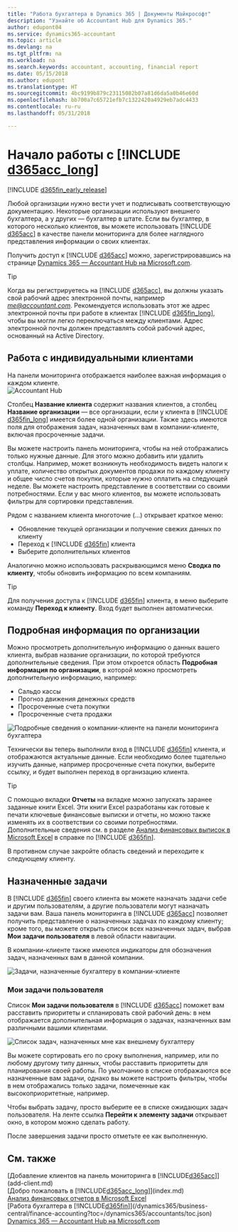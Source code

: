 ```yaml
---
title: "Работа бухгалтера в Dynamics 365 | Документы Майкрософт"
description: "Узнайте об Accountant Hub для Dynamics 365."
author: edupont04
ms.service: dynamics365-accountant
ms.topic: article
ms.devlang: na
ms.tgt_pltfrm: na
ms.workload: na
ms.search.keywords: accountant, accounting, financial report
ms.date: 05/15/2018
ms.author: edupont
ms.translationtype: HT
ms.sourcegitcommit: 4bc9199b879c23115082b07a81d6da5a0b46e60d
ms.openlocfilehash: bb700a7c65721efb7c1322420a4929eb7adc4433
ms.contentlocale: ru-ru
ms.lasthandoff: 05/31/2018

---
```

# <a name="get-started-with-include-d365acclongincludesd365acclongmdmd"></a>Начало работы с [!INCLUDE [d365acc_long](includes/d365acc_long_md.md)]
[!INCLUDE [d365fin_early_release](includes/d365fin_early_release.md.md)]

Любой организации нужно вести учет и подписывать соответствующую документацию. Некоторые организации используют внешнего бухгалтера, а у других — бухгалтер в штате. Если вы бухгалтер, в которого несколько клиентов, вы можете использовать [!INCLUDE [d365acc](includes/d365acc_md.md)] в качестве панели мониторинга для более наглядного представления информации о своих клиентах.  

Получить доступ к [!INCLUDE [d365acc](includes/d365acc_md.md)] можно, зарегистрировавшись на странице [Dynamics 365 — Accountant Hub на Microsoft.com](https://www.microsoft.com/en-us/dynamics365/financial-insights-for-accountants).  

> [!TIP]
>  Когда вы регистрируетесь на [!INCLUDE [d365acc](includes/d365acc_md.md)], вы должны указать свой рабочий адрес электронной почты, например <em>me@accountant.com</em>. Рекомендуется использовать этот же адрес электронной почты при работе в клиентах [!INCLUDE [d365fin_long](includes/d365fin_long_md.md)], чтобы вы могли легко переключаться между клиентами. Адрес электронной почты должен представлять собой рабочий адрес, основанный на Active Directory.

## <a name="working-with-individual-clients"></a>Работа с индивидуальными клиентами
На панели мониторинга отображается наиболее важная информация о каждом клиенте.  
![Accountant Hub](./media/accountant-get-started/accountant-dashboard-tasks.png)

Столбец **Название клиента** содержит названия клиентов, а столбец **Название организации** — все организации, если у клиента в [!INCLUDE [d365fin_long](includes/d365fin_long_md.md)] имеется более одной организации. Также здесь имеются поля для отображения задач, назначенных вам в компании-клиенте, включая просроченные задачи.  

Вы можете настроить панель мониторинга, чтобы на ней отображались только нужные данные. Для этого можно добавить или удалить столбцы. Например, может возникнуть необходимость видеть налоги к уплате, количество открытых документов продажи по каждому клиенту и общее число счетов покупки, которые нужно оплатить на следующей неделе. Вы можете настроить представление в соответствии со своими потребностями. Если у вас много клиентов, вы можете использовать фильтры для сортировки представления.  

Рядом с названием клиента многоточие (...) открывает краткое меню:

- Обновление текущей организации и получение свежих данных по клиенту  
- Переход к [!INCLUDE [d365fin](includes/d365fin_md.md)] клиента  
- Выберите дополнительных клиентов  

Аналогично можно использовать раскрывающимся меню **Сводка по клиенту**, чтобы обновить информацию по всем компаниям.  

> [!TIP]
>  Для получения доступа к [!INCLUDE [d365fin](includes/d365fin_md.md)] клиента, в меню выберите команду **Переход к клиенту**. Вход будет выполнен автоматически.

## <a name="company-details"></a>Подробная информация по организации
Можно просмотреть дополнительную информацию о данных вашего клиента, выбрав название организации, по которой требуются дополнительные сведения. При этом откроется область **Подробная информация по организации**, в которой можно просмотреть дополнительную информацию, например:  

* Сальдо кассы  
* Прогноз движения денежных средств  
* Просроченные счета покупки  
* Просроченные счета продажи  

![Подробные сведения о компании-клиенте на панели мониторинга бухгалтера](./media/accountant-get-started/accountant-company-details.png)

Технически вы теперь выполнили вход в [!INCLUDE [d365fin](includes/d365fin_md.md)] клиента, и отображаются актуальные данные. Если необходимо более тщательно изучить данные, например просроченные счета покупки, выберите ссылку, и будет выполнен переход в организацию клиента.  

> [!TIP]
>  С помощью вкладки **Отчеты** на вкладке можно запускать заранее заданные книги Excel. Эти книги Excel разработаны как готовые к печати ключевые финансовые выписки и отчеты, но можно также изменять их в соответствии со своими потребностями. Дополнительные сведения см. в разделе [Анализ финансовых выписок в Microsoft Excel](/dynamics365/business-central/finance-analyze-excel?toc=/dynamics365/accountants/toc.json) в справке по [!INCLUDE [d365fin](includes/d365fin_md.md)].  

В противном случае закройте область сведений и переходите к следующему клиенту.  

## <a name="assigned-tasks"></a>Назначенные задачи
В [!INCLUDE [d365fin](includes/d365fin_md.md)] своего клиента вы можете назначать задачи себе и другим пользователям, а другие пользователи могут назначать задачи вам. Ваша панель мониторинга в [!INCLUDE [d365acc](includes/d365acc_md.md)] позволяет получить представление о назначенных задачах по каждому клиенту; кроме того, вы можете открыть список всех назначенных задач, выбрав **Мои задачи пользователя** в левой области навигации.  

В компании-клиенте также имеются индикаторы для обозначения задач, назначенных вам в данной компании.

![Задачи, назначенные бухгалтеру в компании-клиенте](./media/accountant-get-started/accountant-company-details-tasks.png)

### <a name="my-user-tasks"></a>Мои задачи пользователя
Список **Мои задачи пользователя** в [!INCLUDE [d365acc](includes/d365acc_md.md)] поможет вам расставить приоритеты и спланировать свой рабочий день: в нем отображается дополнительная информация о задачах, назначенных вам различными вашими клиентами.  

![Список задач, назначенных мне как внешнему бухгалтеру](./media/accountant-get-started/accountant-tasklist.png)

Вы можете сортировать его по сроку выполнения, например, или по любому другому типу данных, чтобы расставить приоритеты для планирования своей работы. По умолчанию в списке отображаются все назначенные вам задачи, однако вы можете настроить фильтры, чтобы в нем отображались только задачи, помеченные как высокоприоритетные, например.

Чтобы выбрать задачу, просто выберите ее в списке ожидающих задач пользователя. На ленте ссылка **Перейти к элементу задачи** открывает окно, в котором можно сделать работу.  

После завершения задачи просто отметьте ее как выполненную.  

## <a name="see-also"></a>См. также
[Добавление клиентов на панель мониторинга в [!INCLUDE[d365acc](includes/d365acc_md.md)]](add-client.md)  
[Добро пожаловать в [!INCLUDE[d365acc_long](includes/d365acc_long_md.md)]](index.md)  
[Анализ финансовых отчетов в Microsoft Excel](/dynamics365/business-central/finance-analyze-excel?toc=/dynamics365/accountants/toc.json)   
[Работа бухгалтера в [!INCLUDE[d365fin](includes/d365fin_md.md)]](/dynamics365/business-central/finance-accounting?toc=/dynamics365/accountants/toc.json)  
[Dynamics 365 — Accountant Hub на Microsoft.com](https://www.microsoft.com/en-us/dynamics365/financial-insights-for-accountants)  

